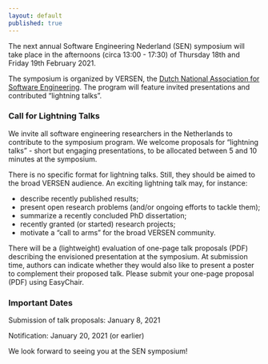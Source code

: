 ```yaml
---
layout: default
published: true
---
```


The next annual Software Engineering Nederland (SEN) symposium will 
take place in the afternoons (circa 13:00 - 17:30) of Thursday 18th 
and Friday 19th February 2021. 

The symposium is organized by VERSEN, the [Dutch National Association
for Software Engineering](https://www.versen.nl/). The program will
feature invited presentations and contributed “lightning talks”.

<!--
### Invited Speakers

* Wil van der Aalst (RWTH Aachen University, Germany)
* Vasilios Andrikopoulos (University of Groningen, The Netherlands)
* Dino Distefano (Facebook, UK)
* Veelasha Moonsamy (Radboud University, The Netherlands) 
* Alexandra Silva (University College London, UK)
* Jan van Zoest (Royal Philips, The Netherlands) 
-->

### Call for Lightning Talks

We invite all software engineering researchers in the Netherlands to
contribute to the symposium program. We welcome proposals for
“lightning talks” - short but engaging presentations, to be allocated
between 5 and 10 minutes at the symposium.

There is no specific format for lightning talks. Still, they should be
aimed to the broad VERSEN audience. An exciting lightning talk may,
for instance:

* describe recently published results; 
* present open research problems (and/or ongoing efforts to tackle
them); 
* summarize a recently concluded PhD dissertation; 
* recently granted (or started) research projects; 
* motivate a “call to arms” for the broad VERSEN community.  

There will be a (lightweight) evaluation of one-page talk proposals
(PDF) describing the envisioned presentation at the symposium. At
submission time, authors can indicate whether they would also like to
present a poster to complement their proposed talk.  Please submit
your one-page proposal (PDF) using EasyChair.

<!--
[https://easychair.org/conferences/?conf=sensymposium2020](https://easychair.org/conferences/?conf=sensymposium2020)
-->
### Important Dates 

Submission of talk proposals: January 8, 2021

Notification: January 20, 2021 (or earlier) 

We look forward to seeing you at the SEN symposium!
